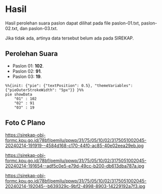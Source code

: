 # Hasil

Hasil perolehan suara paslon dapat dilihat pada file paslon-01.txt, paslon-02.txt, dan paslon-03.txt.

Jika tidak ada, artinya data tersebut belum ada pada SIREKAP.

## Perolehan Suara

 * Paslon 01: **102**.
 * Paslon 02: **91**.
 * Paslon 03: **19**.

```mermaid
%%{init: {"pie": {"textPosition": 0.5}, "themeVariables": {"pieOuterStrokeWidth": "5px"}} }%%
pie showData
    "01" : 102
    "02" : 91
    "03" : 19
```
## Foto C Plano

https://sirekap-obj-formc.kpu.go.id/78bf/pemilu/ppwp/31/75/05/10/02/3175051002045-20240214-191919--4584d168-c170-44f0-ac85-40e02eea29eb.jpg

https://sirekap-obj-formc.kpu.go.id/78bf/pemilu/ppwp/31/75/05/10/02/3175051002045-20240214-191654--adf5c0e5-e79d-49cc-b200-db613dba787a.jpg

https://sirekap-obj-formc.kpu.go.id/78bf/pemilu/ppwp/31/75/05/10/02/3175051002045-20240214-192045--b639329c-9bf2-4998-8903-14229192a7f3.jpg
